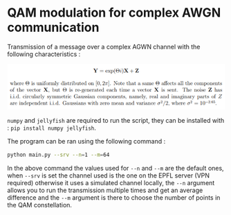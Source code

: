 # QAM modulation for complex AWGN communication

Transmission of a message over a complex AGWN channel with the following characteristics :

<img src="docs/channel.png" />

`numpy` and `jellyfish` are required to run the script, they can be installed with : `pip install numpy jellyfish`.

The program can be ran using the following command :

```sh
python main.py --srv --n=1 --m=64
```

In the above command the values used for `--n` and `--m` are the default ones, when `--srv` is set the channel used is the one on the EPFL server (VPN required) otherwise it uses a simulated channel locally, the `--n` argument allows you to run the transmission multiple times and get an average difference and the `--m` argument is there to choose the number of points in the QAM constellation.